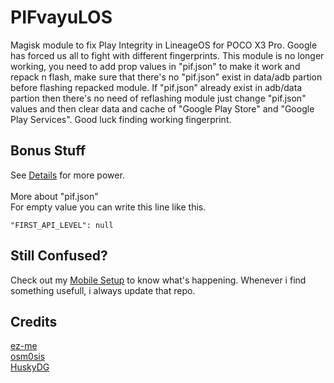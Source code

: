 # PIFvayuLOS
Magisk module to fix Play Integrity in LineageOS for POCO X3 Pro. Google has forced us all to fight with different fingerprints. This module is no longer working, you need to add prop values in "pif.json" to make it work and repack n flash, make sure that there's no "pif.json" exist in data/adb partion before flashing repacked module. If "pif.json" already exist in adb/data partion then there's no need of reflashing module just change "pif.json" values and then clear data and cache of "Google Play Store" and "Google Play Services". Good luck finding working fingerprint.

## Bonus Stuff
See [Details](Details.md) for more power.<br><br>
More about "pif.json"<br>
For empty value you can write this line like this.<br>
```
"FIRST_API_LEVEL": null
```

## Still Confused?
Check out my [Mobile Setup](https://github.com/ToucH9000/Mobile-Specification) to know what's happening. Whenever i find something usefull, i always update that repo.

## Credits
[ez-me](https://github.com/ez-me)<br>
[osm0sis](https://github.com/osm0sis)<br>
[HuskyDG](https://github.com/HuskyDG)
